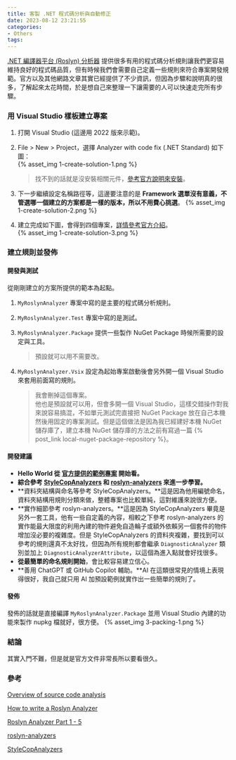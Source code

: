 ```yaml
---
title: 客製 .NET 程式碼分析與自動修正
date: 2023-08-12 23:21:55
categories:
- Others
tags:
---
```


[.NET 編譯器平台 (Roslyn) 分析器](https://learn.microsoft.com/en-us/visualstudio/code-quality/roslyn-analyzers-overview?view=vs-2022) 提供很多有用的程式碼分析規則讓我們更容易維持良好的程式碼品質，但有時候我們會需要自己定義一些規則來符合專案開發規範。官方以及其他網路文章其實已經提供了不少資訊，但因為步驟和說明真的很多，了解起來太花時間，於是想自己來整理一下讓需要的人可以快速走完所有步驟。

<!--more-->

### 用 Visual Studio 樣板建立專案
1. 打開 Visual Studio (這邊用 2022 版來示範)。
2. File > New > Project，選擇 Analyzer with code fix (.NET Standard) 如下圖：  
    {% asset_img 1-create-solution-1.png %}   

    > 找不到的話就是沒安裝相關元件，[參考官方說明來安裝](https://learn.microsoft.com/en-us/dotnet/csharp/roslyn-sdk/tutorials/how-to-write-csharp-analyzer-code-fix#installation-instructions---visual-studio-installer)。  

3. 下一步繼續設定名稱路徑等，這邊要注意的是 **Framework 選單沒有意義，不管選哪一個建立的方案都是一樣的版本，所以不用費心挑選**。
    {% asset_img 1-create-solution-2.png %}   

4. 建立完成如下圖，會得到四個專案，[詳情參考官方介紹](https://learn.microsoft.com/en-us/dotnet/csharp/roslyn-sdk/tutorials/how-to-write-csharp-analyzer-code-fix#explore-the-analyzer-template)。  
    {% asset_img 1-create-solution-3.png %}   

### 建立規則並發佈
#### 開發與測試
從剛剛建立的方案所提供的範本為起點。  
1. `MyRoslynAnalyzer` 專案中寫的是主要的程式碼分析規則。
2. `MyRoslynAnalyzer.Test` 專案中寫的是測試。
3. `MyRoslynAnalyzer.Package` 提供一些製作 NuGet Package 時候所需要的設定與工具。
    > 預設就可以用不需要改。

4. `MyRoslynAnalyzer.Vsix` 設定為起始專案啟動後會另外開一個 Visual Studio 來套用前面寫的規則。
    > 我會刪掉這個專案。  
    > 他也是預設就可以用，但會多開一個 Visual Studio，這樣交錯操作對我來說容易搞混，不如單元測試完直接把 NuGet Package 放在自己本機然後用固定的專案測試。但是這個做法是因為我已經建好本機 NuGet 儲存庫了，建立本機 NuGet 儲存庫的方法之前有寫過一篇 {% post_link local-nuget-package-repository %}。  

#### 開發建議
+ **Hello World 從 [官方提供的範例專案](https://github.com/dotnet/samples/tree/main/csharp/roslyn-sdk/Tutorials/MakeConst) 開始看。**  
+ **綜合參考 [StyleCopAnalyzers](https://github.com/DotNetAnalyzers/StyleCopAnalyzers) 和 [roslyn-analyzers](https://github.com/buyaa-n/roslyn-analyzers) 來進一步學習。**  
+ **資料夾結構與命名等參考 StyleCopAnalyzers。**這是因為他用編號命名，資料夾結構用規則分類來做，整體專案也比較單純，這對維護來說很方便。  
+ **實作細節參考 roslyn-analyzers。**這是因為 StyleCopAnalyzers 畢竟是另外一套工具，他有一些自定義的內容，相較之下參考 roslyn-analyzers 的實作能最大限度的利用內建的物件避免自造輪子或額外依賴另一個套件的物件增加沒必要的複雜度。但是 StyleCopAnalyzers 的資料夾複雜，要找到可以參考的規則還真不太好找，但因為所有規則都會繼承 `DiagnosticAnalyzer` 類別並加上 `DiagnosticAnalyzerAttribute`，以這個為進入點就會好找很多。  
+ **從最簡單的命名規則開始**，會比較容易建立信心。  
+ **善用 ChatGPT 或 GitHub Copilot 輔助。**AI 在這類很常見的情境上表現得很好，我自己就只用 AI 加預設範例就實作出一些簡單的規則了。  

#### 發佈
發佈的話就是直接編譯 `MyRoslynAnalyzer.Package` 並用 Visual Studio 內建的功能來製作 nupkg 檔就好，很方便。
    {% asset_img 3-packing-1.png %}   

### 結論
其實入門不難，但是就是官方文件非常長所以要看很久。  

### 參考
[Overview of source code analysis](https://learn.microsoft.com/en-us/visualstudio/code-quality/roslyn-analyzers-overview?view=vs-2022)  

[How to write a Roslyn Analyzer](https://devblogs.microsoft.com/dotnet/how-to-write-a-roslyn-analyzer/)

[Roslyn Analyzer Part 1 - 5](https://www.alwaysdeveloping.net/p/analyzer-explained/)  

[roslyn-analyzers](https://github.com/buyaa-n/roslyn-analyzers)  

[StyleCopAnalyzers](https://github.com/DotNetAnalyzers/StyleCopAnalyzers)  
